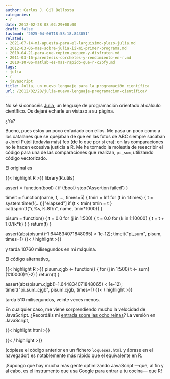 ```yaml
---
author: Carlos J. Gil Bellosta
categories:
- r
date: 2012-02-28 08:02:29+00:00
draft: false
lastmod: '2025-04-06T18:58:18.843051'
related:
- 2021-07-14-mi-apuesta-para-el-larguisimo-plazo-julia.md
- 2012-03-06-mas-sobre-julia-ii-mi-primer-programa.md
- 2010-04-21-para-que-copien-peguen-y-disfruten.md
- 2011-03-16-parentesis-corchetes-y-rendimiento-en-r.md
- 2010-10-06-matlab-es-mas-rapido-que-r-c2bfy.md
tags:
- julia
- r
- javascript
title: Julia, un nuevo lenguaje para la programación científica
url: /2012/02/28/julia-nuevo-lenguaje-programacion-cientifica/
---
```


No sé si conocéis [Julia](http://julialang.org/), un lenguaje de programación orientado al cálculo científico. Os dejaré echarle un vistazo a su página.

¿Ya?

Bueno, pues estoy un poco enfadado con ellos. Me pasa un poco como a los catalanes que se quejaban de que en las fotos de ABC siempre sacaban a Jordi Pujol (todavía más) feo (de lo que por sí era): en las comparaciones no le hacen excesiva justicia a R. Me he tomado la molestia de reescribir el código para una de las comparaciones que realizan, `pi_sum`, utilizando código vectorizado.

El original es

{{< highlight R >}}
library(R.utils)

assert = function(bool) {
    if (!bool) stop('Assertion failed')
}

timeit = function(name, f, ..., times=5) {
    tmin = Inf
    for (t in 1:times) {
        t = system.time(f(...))["elapsed"]
        if (t < tmin) tmin = t
    }
    cat(sprintf("r,%s,%.8f\n", name, tmin*1000))
}

pisum = function() {
    t = 0.0
    for (j in 1:500) {
        t = 0.0
        for (k in 1:10000) {
            t = t + 1.0/(k*k)
        }
    }
    return(t)
}

assert(abs(pisum()-1.644834071848065) < 1e-12);
timeit("pi_sum", pisum, times=1)
{{< / highlight >}}

y tarda 10760 milisegundos en mi máquina.

El código alternativo,

{{< highlight R >}}
pisum.cjgb <- function() {
    for (j in 1:500)
        t <- sum( (1:10000)^(-2) )
    return(t)
}

assert(abs(pisum.cjgb()-1.644834071848065) < 1e-12);
timeit("pi_sum_cjgb", pisum.cjgb, times=1)
{{< / highlight >}}

tarda 510 milisegundos, veinte veces menos.

En cualquier caso, me viene sorprendiendo mucho la velocidad de JavaScript. ¿Recordáis mi [entrada sobre las ocho reinas](https://datanalytics.com/2012/01/23/nueve-reinas-con-sas-y-r-tambien/)? La versión en JavaScript,

{{< highlight html >}}
<body onload="javascript:cnt=0;

function backTrack(trial,next){
  if (trial.length==0){return true;}
  else {
    for (var i in trial){
      if (Math.abs(trial.length-i)==Math.abs(next-trial[i])){
        return false;
      }
    }
    return true;
  }
}

function perm(p,l){
  if (l.length==0){
    cnt++;document.write(cnt+'::'+p+'<br/>')
  }
  else {
    for (var i in l){
      if (backTrack(p,l[i])){
        perm(p.concat(l[i]),
        l.slice(0,l.indexOf(l[i])).concat(l.slice(l.indexOf(l[i])+1,l.length))
        );
      }
    }
  }
}

perm([],[1,2,3,4,5,6,7,8,9,10,11])">

</body>
{{< / highlight >}}

(cópiese el código anterior en un fichero `loquesea.html` y ábrase en el navegador) es notablemente más rápido que el equivalente en R.

¡Supongo que hay mucha más gente optimizando JavaScript —que, al fin y al cabo, es el instrumento que usa Google para entrar a tu cocina— que R!